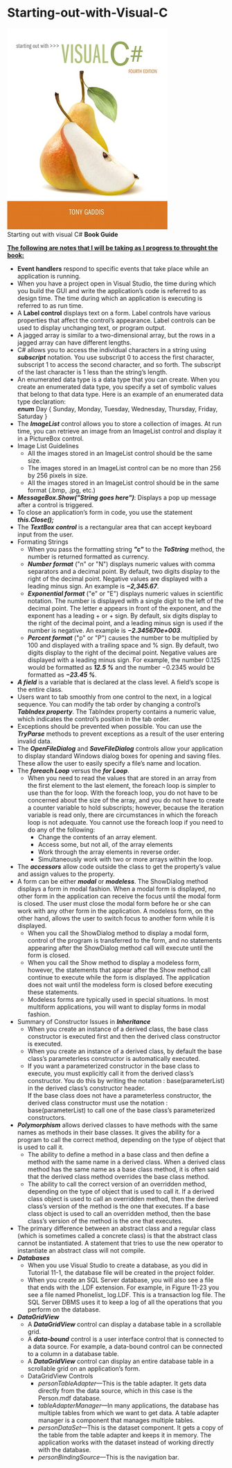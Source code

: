 ﻿# Starting-out-with-Visual-C
![Book Image](Images/BookImage.jpg?raw=true "Title")
</br>
Starting out with visual C# <b>Book Guide</b>

<u><b>The following are notes that I will be taking as I progress to
throught the book:</b></u>
</br>

<ul>
	<li><b>Event handlers</b> respond to specific events that take place while an 
	application is running.</li>
	<li>When you have a project open in Visual Studio, the time during which you build the GUI
	and write the application’s code is referred to as design time. The time during which an 
	application is executing is referred to as run time. </li>
	<li>A <b>Label control</b> displays text on a form. Label controls have various
	properties that affect the control’s appearance. Label controls can be used
	to display unchanging text, or program output.</li>
    <li>
        A jagged array is similar to a two-dimensional array, but the rows in a jagged array can have different lengths.
    </li>
    <li>
        C# allows you to access the individual characters in a string using <b><i>subscript</i></b> notation. You use subscript 0 to access the first character, subscript 1 to access the second character, and so forth. The subscript of the last character is 1 less than the string’s length. 
    </li>
    <li>
        An enumerated data type is a data type that you can create. When you create an enumerated data type, you specify a set of symbolic values that belong to that data type. 
        Here is an example of an enumerated data type declaration:
        </br>
        <b><i>enum</i></b> Day { Sunday, Monday, Tuesday, Wednesday, Thursday, Friday, Saturday }
    </li>
    <li>
        The <b><i>ImageList</i></b> control allows you to store a collection of images. At run
        time, you can retrieve an image from an ImageList control and display it in
        a PictureBox control.
        <li> Image List Guidelines
		<ul>
			<li>
                All the images stored in an ImageList control should be the same size.
			</li>
            <li>
                The images stored in an ImageList control can be no more than 256 by 256 pixels
                in size.			
            </li>
            <li>
                All the images stored in an ImageList control should be in the same format 
                (.bmp, .jpg, etc.)			
            </li>
		</ul>
    </li>
	<li>
		<b><i>MessageBox.Show("String goes here")</i></b>: Displays a pop up message after a 
		control is triggered.
	</li>
	<li>
		To close an application’s form in code, you use the statement <b><i>this.Close();</i></b>
	</li>
	<li>
		The <b><i>TextBox control</i></b> is a rectangular area that can accept keyboard input
		from the user.
	</li>
	<li>	Formating Strings
		<ul>
			<li>
				When you pass the formatting string <b><i>"c"</i></b> to the <b><i>ToString</i></b> method, the number is
				returned formatted as currency.
			</li>
			<li>
				<b><i>Number format</i></b> ("n" or "N") displays numeric values with comma separators and a decimal point. By default, 
				two digits display to the right of the decimal point. Negative values are displayed with a leading minus sign. 
				An example is <b><i>−2,345.67</i></b>.
			</li>
			<li>
				<b><i>Exponential format</i></b> ("e" or "E") displays numeric values in scientific notation. The number
				is displayed with a single digit to the left of the decimal point. The letter e appears in front
				of the exponent, and the exponent has a leading + or + sign. By default, six digits display to
				the right of the decimal point, and a leading minus sign is used if the number is negative.
				An example is <b><i>−2.345670e+003</i></b>.
			</li>
			<li>
				<b><i>Percent format</i></b> ("p" or "P") causes the number to be multiplied by 100 and displayed with
				a trailing space and % sign. By default, two digits display to the right of the decimal point.
				Negative values are displayed with a leading minus sign. For example, the number 0.125
				would be formatted as <b><i>12.5 %</i></b> and the number −0.2345 would be formatted as <b><i>−23.45 %</i></b>.
			</li>
		</ul>
	 </li>
	 <li>
		<b><i>A field</i></b> is a variable that is declared at the class level. A field’s scope is the entire class.
	 </li>
	 <li>
		Users want to tab smoothly from one control to the next, in a logical sequence. You can
		modify the tab order by changing a control’s <b><i>TabIndex property</i></b>. The TabIndex property
		contains a numeric value, which indicates the control’s position in the tab order.
	</li>
	<li>
		Exceptions should be prevented when possible. You can use the <b><i>TryParse</i></b> methods to prevent exceptions as a 
		result of the user entering invalid data.
	</li>
	<li>
		The <b><i>OpenFileDialog</i></b> and <b><i>SaveFileDialog</i></b> controls allow your application to display standard Windows dialog 
		boxes for opening and saving files. These allow the user to easily specify a file’s name and location.
	</li>
    <li> The <b><i>foreach Loop</i></b> versus the <b><i>for Loop</i></b>.
        <ul>
            <li>
                When you need to read the values that are stored in an array from the first element to the
                last element, the foreach loop is simpler to use than the for loop. With the foreach
                loop, you do not have to be concerned about the size of the array, and you do not have to
                create a counter variable to hold subscripts; however, because the iteration variable is
                read only, there are circumstances in which the foreach loop is not adequate. You cannot
                use the foreach loop if you need to do any of the following:
                <ul>
                    <li>
                        Change the contents of an array element.
                    </li>
                    <li>
                        Access some, but not all, of the array elements
                    </li>
                    <li>
                        Work through the array elements in reverse order.
                    </li>
                    <li>
                        Simultaneously work with two or more arrays within the loop.
                    </li>
                </ul>
            </li>
        </ul>
    </li>
    <li>
        The <b><i>accessors</i></b> allow code outside the class to get the property’s value and assign values to the property.
    </li>
    <li>
        A form can be either <b><i>modal</i></b> or <b><i>modeless</i></b>. The ShowDialog method displays a form in
        modal fashion. When a modal form is displayed, no other form in the application can
        receive the focus until the modal form is closed. The user must close the modal form
        before he or she can work with any other form in the application. A modeless form, on
        the other hand, allows the user to switch focus to another form while it is displayed. 
        <ul>
            <li>
                When you call the ShowDialog method to display a modal form, control of the program is transferred to the form, and no statements appearing after the ShowDialog method call will execute until the form is closed.
            </li>
            <li>
                When you call the Show method to display a modeless form, however, the statements that appear after the Show method call continue to execute while the form is displayed. The application does not wait until the modeless form is closed before executing these statements.
            </li>
            <li>
                Modeless forms are typically used in special situations. In most multiform applications, you will want to display forms in modal fashion.
            </li>
        </ul>
    </li>
    <li>
        Summary of Constructor Issues in <b><i>Inheritance</i></b>
        <ul>
            <li>
                When you create an instance of a derived class, the base class constructor is executed
                first and then the derived class constructor is executed.
            </li>
            <li>
                When you create an instance of a derived class, by default the base class’s parameterless constructor is    automatically executed.
            </li>
            <li>
                If you want a parameterized constructor in the base class to execute, you must explicitly call it from the derived class’s constructor. You do this by writing the notation : base(parameterList) in the derived class’s constructor header.
            </li>
                If the base class does not have a parameterless constructor, the derived class constructor must use the notation : base(parameterList) to call one of the base class’s parameterized constructors.
            </li>
        </ul>
    </li>
    <li>
        <b><i>Polymorphism</i></b> allows derived classes to have methods with the same names as methods in their base classes. It gives the ability for a program to call the correct method, depending on the type of object that is used to call it.
        <ul>
            <li>
                The ability to define a method in a base class and then define a method with the
                same name in a derived class. When a derived class method has the same name as a
                base class method, it is often said that the derived class method overrides the base
                class method.
            </li>
            <li>
                The ability to call the correct version of an overridden method, depending on the
                type of object that is used to call it. If a derived class object is used to call an overridden method, then the derived class’s version of the method is the one that executes. If a base class object is used to call an overridden method, then the base class’s version of the method is the one that executes.
            </li>
        </ul>
    </li>
    <li>
        The primary difference between an abstract class and a regular class (which is sometimes
        called a concrete class) is that the abstract class cannot be instantiated. A statement that
        tries to use the new operator to instantiate an abstract class will not compile.
    </li>
    <li>
        <b><i>Databases</i></b>
        <ul>
            <li>
                When you use Visual Studio to create a database, as you did in Tutorial 11-1, the database file will be created in the project folder.
            </li>
            <li>
                When you create an SQL Server database, you will also see a file that ends with the .LDF extension. For example, in Figure 11-23 you see a file named Phonelist_
                log.LDF. This is a transaction log file. The SQL Server DBMS uses it to keep a log of all the operations that you perform on the database.
            </li>
        </ul>
    </li>
    <li>
        <b><i>DataGridView</i></b>
        <ul>
            <li>
                A <b><i>DataGridView</i></b> control can display a database table in a scrollable grid.
            </li>
            <li>
                A <b><i>data-bound</i></b> control is a user interface control that is connected to a data source. For
                example, a data-bound control can be connected to a column in a database table.
            </li>
             <li>
               A <b><i>DataGridView</i></b> control can display an entire database table in a scrollable grid on an application’s form.
            </li>
            <li>
                DataGridView Controls
                <ul>
                    <li>
                        <i>personTableAdapter</i>—This is the table adapter. It gets data directly from the data source, which in this case is the Person.mdf database.
                    </li>
                    <li>
                        <i>tableAdapterManager</i>—In many applications, the database has multiple tables from which we want to get data. A table adapter manager is a component that manages multiple tables.
                    </li>
                    <li>
                        <i>personDataSet</i>—This is the dataset component. It gets a copy of the table from the table adapter and keeps it in memory. The application works with the dataset instead of working directly with the database.
                    </li>
                    <li>
                        <i>personBindingSource</i>—This is the navigation bar.
                    </li>
                </ul>
            </li>
        </ul>
    </li>
</ul>
